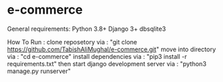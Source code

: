 # e-commerce


General requirements:
    Python 3.8+
    Django 3+
    dbsqlite3
    
How To Run :
    clone reposetory via : "git clone https://github.com/TabishAliMughal/e-commerce.git"
    move into directory via : "cd e-commerce"
    install dependencies via : "pip3 install -r requirements.txt"
    then start django development server via : "python3 manage.py runserver"
